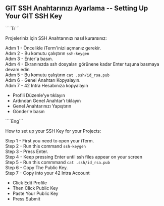 ##  GIT SSH Anahtarınızı Ayarlama -- Setting Up Your GIT SSH Key
````Tr```

Projeleriniz için SSH Anahtarınızı nasıl kurarsınız:

Adım 1 - Öncelikle iTerm'inizi açmanız gerekir. <br>
Adım 2 - Bu komutu çalıştırın `ssh-keygen` <br>
Adım 3 - Enter'a basın. <br>
Adım 4 - Ekranınızda ssh dosyaları görünene kadar Enter tuşuna basmaya devam edin <br>
Adım 5 - Bu komutu çalıştırın `cat .ssh/id_rsa.pub` <br>
Adım 6 - Genel Anahtarı Kopyalayın. <br>
Adım 7 - 42 Intra Hesabınıza kopyalayın
- Profili Düzenle'ye tıklayın
- Ardından Genel Anahtar'ı tıklayın
- Genel Anahtarınızı Yapıştırın
- Gönder'e basın

````Eng```

How to set up your SSH Key for your Projects:

Step 1 - First you need to open your iTerm. <br>
Step 2 - Run this command `ssh-keygen ` <br>
Step 3 - Press Enter. <br>
Step 4 - Keep pressing Enter until ssh files appear on your screen <br>
Step 5 - Run this commmand `cat .ssh/id_rsa.pub` <br>
Step 6 - Copy The Public Key. <br>
Step 7 - Copy into your 42 Intra Account
- Click Edit Profile
- Then Click Public Key
- Paste Your Public Key
- Press Submit
